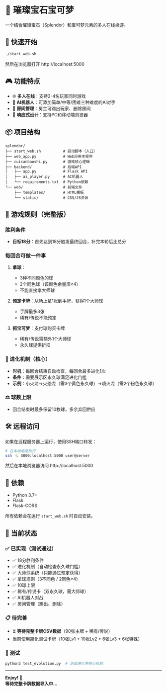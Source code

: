 # 🌟 璀璨宝石宝可梦

一个结合璀璨宝石（Splendor）和宝可梦元素的多人在线桌游。

## 🚀 快速开始

```bash
./start_web.sh
```

然后在浏览器打开 http://localhost:5000

## 🎮 功能特点

- 🌐 **多人在线**：支持2-4名玩家同时游戏
- 🤖 **AI机器人**：可添加简单/中等/困难三种难度的AI对手
- 👑 **房间管理**：房主可踢出玩家、删除房间
- 📱 **响应式设计**：支持PC和移动端浏览器

## 📦 项目结构

```
splendor/
├── start_web.sh          # 启动脚本（入口）
├── web_app.py            # Web应用主程序
├── cuicanbaoshi.py       # 游戏核心逻辑
├── backend/              # 后端API
│   ├── app.py            # Flask API
│   ├── ai_player.py      # AI机器人
│   └── requirements.txt  # Python依赖
└── web/                  # 前端文件
    ├── templates/        # HTML模板
    └── static/           # CSS/JS资源
```

## 🎯 游戏规则（完整版）

### 胜利条件
- **目标18分**：首先达到18分触发最终回合，补完本轮后比总分
  
### 每回合可做一件事
1. **拿球**：
   - 3种不同颜色的球
   - 2个同色球（该颜色余量须≥4）
   - 不能直接拿大师球

2. **预定卡牌**：从场上拿1张到手牌，获得1个大师球
   - 手牌最多3张
   - 稀有/传说不能预定

3. **抓宝可梦**：支付球购买卡牌
   - 稀有/传说需额外1个大师球
   - 永久球提供折扣

### 🔄 进化机制（核心）
- **时机**：每回合结束自动检查，每回合最多进化1次
- **条件**：需要展示区永久球满足进化门槛
- **示例**：小火龙→火恐龙（需3个黄色永久球）→喷火龙（需2个粉色永久球）

### ⚖️ 球数上限
- 回合结束时最多保留10枚球，多余弃回供应

## 🛠️ 远程访问

如果在远程服务器上运行，使用SSH端口转发：

```bash
# 在本地电脑执行
ssh -L 5000:localhost:5000 user@server
```

然后在本地浏览器访问 http://localhost:5000

## 📝 依赖

- Python 3.7+
- Flask
- Flask-CORS

所有依赖会在运行 `start_web.sh` 时自动安装。

## 🧪 当前状态

### ✅ 已实现（测试通过）
- ✅ 18分胜利条件
- ✅ 进化机制（自动检查永久球门槛）
- ✅ 大师球系统（只能通过预定获得）
- ✅ 拿球规则（3不同色 / 2同色≥4）
- ✅ 10球上限
- ✅ 稀有/传说卡（双永久球，需大师球）
- ✅ AI机器人对战
- ✅ 房间管理（踢出、删除）

### 📋 待完善
- ⏳ **等待完整卡牌CSV数据**（90张主牌 + 稀有/传说）
- 当前使用简化测试卡牌（10张Lv1 + 10张Lv2 + 6张Lv3 + 6张特殊）

### 🧪 测试
```bash
python3 test_evolution.py  # 测试进化等核心机制
```

---

**Enjoy! 🎉**  
**等待完整卡牌数据导入中...**
